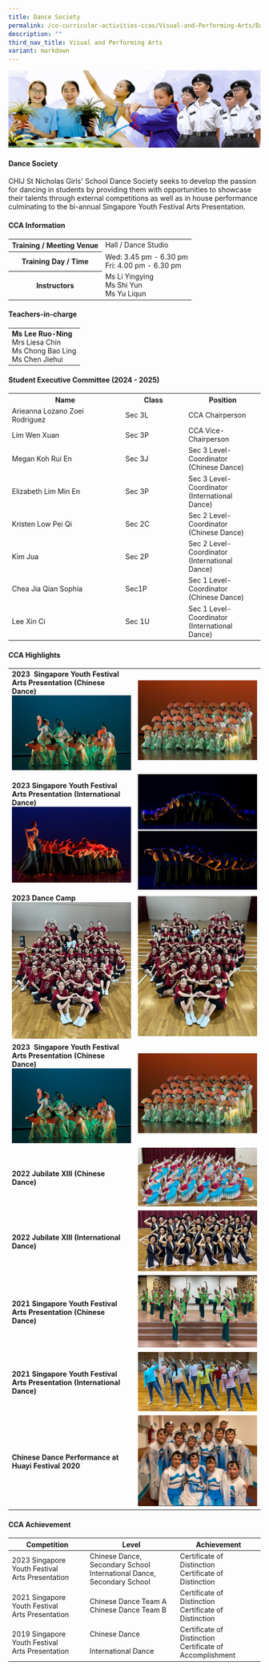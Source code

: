 ```yaml
---
title: Dance Society
permalink: /co-curricular-activities-ccas/Visual-and-Performing-Arts/Dance-Society/
description: ""
third_nav_title: Visual and Performing Arts
variant: markdown
---
```

![](/images/01%20Banner%20Photos/05%20subpage%20cca.jpg)

#### **Dance Society**

CHIJ St Nicholas Girls' School Dance Society seeks to develop the passion for dancing in students by providing them with opportunities to showcase their talents through external competitions as well as in house performance culminating to the bi-annual Singapore Youth Festival Arts Presentation.

#### **CCA Information**

<table style="width:100%">
<tbody>
<tr><th>Training / Meeting Venue</th>
<td>Hall / Dance Studio</td></tr>
  
<tr><th>Training Day / Time</th>
<td>Wed: 3.45 pm - 6.30 pm<br>Fri: 4.00 pm - 6.30 pm</td></tr>

<tr><th>Instructors</th>
<td>Ms Li Yingying <br>Ms Shi Yun<br>Ms Yu Liqun</td></tr>

</tbody></table>

#### **Teachers-in-charge**

<table style="width:100%">
<tbody><tr>
<td><b>Ms Lee Ruo-Ning</b><br>Mrs Liesa Chin<br>Ms Chong Bao Ling<br>Ms Chen Jiehui</td></tr>
</tbody></table>

#### **Student Executive Committee (2024 - 2025)**

<table style="width:100%">
<tbody>
<tr>
<th style="width:45%">Name</th>
<th style="width:25%">Class</th> 
<th style="width:30%">Position</th>
</tr>
<tr><td>Arieanna Lozano Zoei Rodriguez</td><td>Sec 3L</td><td>CCA Chairperson</td></tr>
<tr><td>Lim Wen Xuan</td><td>Sec 3P</td><td>CCA Vice-Chairperson</td></tr>
<tr><td>Megan Koh Rui En</td><td>Sec 3J</td><td>Sec 3 Level-Coordinator (Chinese Dance)</td></tr>
<tr><td>Elizabeth Lim Min En</td><td>Sec 3P</td><td>Sec 3 Level-Coordinator (International Dance)</td></tr>
<tr><td>Kristen Low Pei Qi</td><td>Sec 2C</td><td>Sec 2 Level-Coordinator (Chinese Dance)</td></tr>
<tr><td>Kim Jua</td><td>Sec 2P</td><td>Sec 2 Level-Coordinator (International Dance)</td></tr>
<tr><td>Chea Jia Qian Sophia</td><td>Sec1P</td><td>Sec 1 Level-Coordinator (Chinese Dance)</td></tr>
<tr><td>Lee Xin Ci</td><td>Sec 1U</td><td>Sec 1 Level-Coordinator (International Dance)</td></tr>
</tbody>
</table>

#### **CCA Highlights**

<table style="width:100%">
<tbody><tr>

<td style="width:50%"><b>2023 &nbsp;Singapore Youth Festival Arts Presentation (Chinese Dance)</b><img src="/images/06%20CCA/VPA%20Dance%20Society/Picture7.jpg"></td>
<td><img src="/images/06%20CCA/VPA%20Dance%20Society/Picture8.jpg"></td></tr>	

<tr><td style="width:50%"><b>2023 Singapore Youth Festival Arts Presentation (International Dance)</b>
<img src="/images/06%20CCA/VPA%20Dance%20Society/Picture6.jpg"></td>
<td><img src="/images/06%20CCA/VPA%20Dance%20Society/Picture5.jpg">
<img src="/images/06%20CCA/VPA%20Dance%20Society/Picture4.jpg"></td></tr>	

<tr><td style="width:50%"><b>2023 Dance Camp</b><br>
<img src="/images/06%20CCA/VPA%20Dance%20Society/Picture1.jpg"></td>
<td><img src="/images/06%20CCA/VPA%20Dance%20Society/Picture2.jpg"></td></tr>	


<tr><td style="width:50%"><b>2023 &nbsp;Singapore Youth Festival Arts Presentation (Chinese Dance)</b><img src="/images/06%20CCA/VPA%20Dance%20Society/Picture7.jpg"></td>
<td><img src="/images/06%20CCA/VPA%20Dance%20Society/Picture8.jpg"></td></tr>

<tr><td style="width:50%"><b>2022 Jubilate XIII (Chinese Dance)</b></td>
<td><img src="/images/06%20CCA/VPA%20Dance%20Society/Photo%201%202022%20Jubilate%20XIII%20Chinese%20Dance.jpg"></td></tr>

<tr><td style="width:50%"><b>2022 Jubilate XIII (International Dance)</b></td>
<td><img src="/images/06%20CCA/VPA%20Dance%20Society/Photo%202%202022%20Jubilate%20XIII%20International%20Dance.jpg"></td></tr>

<tr>
<td style="width:50%"><b>2021 Singapore Youth Festival<br>Arts Presentation (Chinese Dance) </b></td>
<td><img src="/images/06%20CCA/VPA%20Dance%20Society/Photo%203%202021%20SYF%20Arts%20Presentation%20Chinese%20Dance.png"></td></tr>
 
<tr>
<td style="width:50%"><b>2021 Singapore Youth Festival<br>Arts Presentation (International Dance) </b></td>
<td><img src="/images/06%20CCA/VPA%20Dance%20Society/Photo%204%202021%20SYF%20Arts%20Presentation%20International%20Dance.png"></td></tr>
	
<tr>
<td style="width:50%"><b>Chinese Dance Performance at Huayi Festival 2020</b></td>
<td><img src="/images/06%20CCA/VPA%20Dance%20Society/Photo%205%202020%20Chinese%20Dance%20Performance%20at%20Huayi%20Festival.png"></td></tr>

</tbody></table>


#### **CCA Achievement**


| Competition | Level | Achievement |
| -------- | -------- | -------- |
| 2023 Singapore Youth Festival<br>Arts Presentation     | Chinese Dance, Secondary School<br>International Dance, Secondary School     | Certificate of Distinction<br>Certificate of Distinction     |
| 2021 Singapore Youth Festival<br>Arts Presentation     | Chinese Dance Team A<br>Chinese Dance Team B     | Certificate of Distinction<br>Certificate of Distinction     |
| 2019 Singapore Youth Festival<br>Arts Presentation     | Chinese Dance<br><br>International Dance     | Certificate of Distinction<br>Certificate of Accomplishment     |